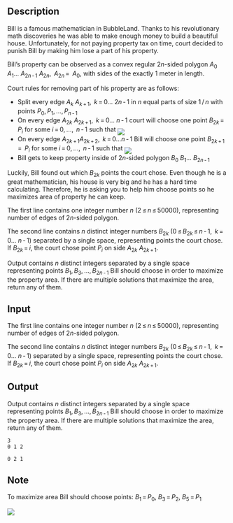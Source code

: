 ## Description

<div><p>Bill is a famous mathematician in BubbleLand. Thanks to his revolutionary math discoveries he was able to make enough money to build a beautiful house. Unfortunately, for not paying property tax on time, court decided to punish Bill by making him lose a part of his property.</p><p>Bill’s property can be observed as a convex regular <span class="tex-span">2<i>n</i></span>-sided polygon <span class="tex-span"><i>A</i><sub class="lower-index">0</sub> <i>A</i><sub class="lower-index">1</sub>... <i>A</i><sub class="lower-index">2<i>n</i> - 1</sub> <i>A</i><sub class="lower-index">2<i>n</i></sub>,  <i>A</i><sub class="lower-index">2<i>n</i></sub> =  <i>A</i><sub class="lower-index">0</sub></span>, with sides of the exactly 1 meter in length. </p><p>Court rules for removing part of his property are as follows:</p><ul>  <li> Split every edge <span class="tex-span"><i>A</i><sub class="lower-index"><i>k</i></sub> <i>A</i><sub class="lower-index"><i>k</i> + 1</sub>,  <i>k</i> = 0... 2<i>n</i> - 1</span> in <span class="tex-span"><i>n</i></span> equal parts of size <span class="tex-span">1 / <i>n</i></span> with points <span class="tex-span"><i>P</i><sub class="lower-index">0</sub>, <i>P</i><sub class="lower-index">1</sub>, ..., <i>P</i><sub class="lower-index"><i>n</i> - 1</sub></span>  </li><li> On every edge <span class="tex-span"><i>A</i><sub class="lower-index">2<i>k</i></sub> <i>A</i><sub class="lower-index">2<i>k</i> + 1</sub>,  <i>k</i> = 0... <i>n</i> - 1</span> court will choose one point <span class="tex-span"><i>B</i><sub class="lower-index">2<i>k</i></sub> =  <i>P</i><sub class="lower-index"><i>i</i></sub></span> for some <span class="tex-span"><i>i</i> = 0, ...,  <i>n</i> - 1</span> such that <img align="middle" class="tex-formula" src="file://j4Wiv5hJ.png" style="max-width: 100.0%;max-height: 100.0%;">  </li><li> On every edge <span class="tex-span"><i>A</i><sub class="lower-index">2<i>k</i> + 1</sub><i>A</i><sub class="lower-index">2<i>k</i> + 2</sub>,  <i>k</i> = 0...<i>n</i> - 1</span> Bill will choose one point <span class="tex-span"><i>B</i><sub class="lower-index">2<i>k</i> + 1</sub> =  <i>P</i><sub class="lower-index"><i>i</i></sub></span> for some <span class="tex-span"><i>i</i> = 0, ...,  <i>n</i> - 1</span> such that <img align="middle" class="tex-formula" src="file://ZDiflkFW.png" style="max-width: 100.0%;max-height: 100.0%;">  </li><li> Bill gets to keep property inside of <span class="tex-span">2<i>n</i></span>-sided polygon <span class="tex-span"><i>B</i><sub class="lower-index">0</sub> <i>B</i><sub class="lower-index">1</sub>... <i>B</i><sub class="lower-index">2<i>n</i> - 1</sub></span> </li></ul><p>Luckily, Bill found out which <span class="tex-span"><i>B</i><sub class="lower-index">2<i>k</i></sub></span> points the court chose. Even though he is a great mathematician, his house is very big and he has a hard time calculating. Therefore, he is asking you to help him choose points so he maximizes area of property he can keep.</p></div><div class="input-specification"><p>The first line contains one integer number <span class="tex-span"><i>n</i> (2 ≤ <i>n</i> ≤ 50000)</span>, representing number of edges of <span class="tex-span">2<i>n</i></span>-sided polygon.</p><p>The second line contains <span class="tex-span"><i>n</i></span> distinct integer numbers <span class="tex-span"><i>B</i><sub class="lower-index">2<i>k</i></sub> (0 ≤ <i>B</i><sub class="lower-index">2<i>k</i></sub> ≤ <i>n</i> - 1,  <i>k</i> = 0... <i>n</i> - 1)</span> separated by a single space, representing points the court chose. If <span class="tex-span"><i>B</i><sub class="lower-index">2<i>k</i></sub> = <i>i</i></span>, the court chose point <span class="tex-span"><i>P</i><sub class="lower-index"><i>i</i></sub></span> on side <span class="tex-span"><i>A</i><sub class="lower-index">2<i>k</i></sub> <i>A</i><sub class="lower-index">2<i>k</i> + 1</sub></span>.</p></div><div class="output-specification"><p>Output contains <span class="tex-span"><i>n</i></span> distinct integers separated by a single space representing points <span class="tex-span"><i>B</i><sub class="lower-index">1</sub>, <i>B</i><sub class="lower-index">3</sub>, ..., <i>B</i><sub class="lower-index">2<i>n</i> - 1</sub></span> Bill should choose in order to maximize the property area. If there are multiple solutions that maximize the area, return any of them.</p></div>

## Input

<p>The first line contains one integer number <span class="tex-span"><i>n</i> (2 ≤ <i>n</i> ≤ 50000)</span>, representing number of edges of <span class="tex-span">2<i>n</i></span>-sided polygon.</p><p>The second line contains <span class="tex-span"><i>n</i></span> distinct integer numbers <span class="tex-span"><i>B</i><sub class="lower-index">2<i>k</i></sub> (0 ≤ <i>B</i><sub class="lower-index">2<i>k</i></sub> ≤ <i>n</i> - 1,  <i>k</i> = 0... <i>n</i> - 1)</span> separated by a single space, representing points the court chose. If <span class="tex-span"><i>B</i><sub class="lower-index">2<i>k</i></sub> = <i>i</i></span>, the court chose point <span class="tex-span"><i>P</i><sub class="lower-index"><i>i</i></sub></span> on side <span class="tex-span"><i>A</i><sub class="lower-index">2<i>k</i></sub> <i>A</i><sub class="lower-index">2<i>k</i> + 1</sub></span>.</p>

## Output

<p>Output contains <span class="tex-span"><i>n</i></span> distinct integers separated by a single space representing points <span class="tex-span"><i>B</i><sub class="lower-index">1</sub>, <i>B</i><sub class="lower-index">3</sub>, ..., <i>B</i><sub class="lower-index">2<i>n</i> - 1</sub></span> Bill should choose in order to maximize the property area. If there are multiple solutions that maximize the area, return any of them.</p>





```input1
3
0 1 2

```




```output1
0 2 1

```



## Note

<p>To maximize area Bill should choose points: <span class="tex-span"><i>B</i><sub class="lower-index">1</sub> = <i>P</i><sub class="lower-index">0</sub></span>, <span class="tex-span"><i>B</i><sub class="lower-index">3</sub> = <i>P</i><sub class="lower-index">2</sub></span>, <span class="tex-span"><i>B</i><sub class="lower-index">5</sub> = <i>P</i><sub class="lower-index">1</sub></span></p><p><img class="tex-graphics" src="file://ULcYs6CH.png" style="max-width: 100.0%;max-height: 100.0%;"></p>
